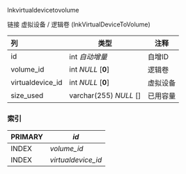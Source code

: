 lnkvirtualdevicetovolume

链接 虚拟设备 / 逻辑卷 (lnkVirtualDeviceToVolume)



| 列               | 类型                   | 注释     |
| :--------------- | ---------------------- | -------- |
| id               | int *自动增量*         | 自增ID   |
| volume_id        | int *NULL* [**0**]     | 逻辑卷   |
| virtualdevice_id | int *NULL* [**0**]     | 虚拟设备 |
| size_used        | varchar(255) *NULL* [] | 已用容量 |

### 索引

| PRIMARY | *id*               |
| :------ | ------------------ |
| INDEX   | *volume_id*        |
| INDEX   | *virtualdevice_id* |